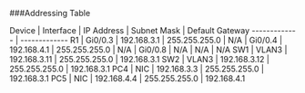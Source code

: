 ###Addressing Table

Device | Interface | IP Address | Subnet Mask | Default Gateway
------------- | -------------
R1 | Gi0/0.3 | 192.168.3.1 | 255.255.255.0 | N/A
 | Gi0/0.4 | 192.168.4.1 | 255.255.255.0 | N/A
 | Gi0/0.8 | N/A | N/A | N/A
 SW1 | VLAN3 | 192.168.3.11 | 255.255.255.0 | 192.168.3.1
 SW2 | VLAN3 | 192.168.3.12 | 255.255.255.0 | 192.168.3.1
 PC4 | NIC | 192.168.3.3 | 255.255.255.0 | 192.168.3.1
 PC5 | NIC | 192.168.4.4 | 255.255.255.0 | 192.168.4.1